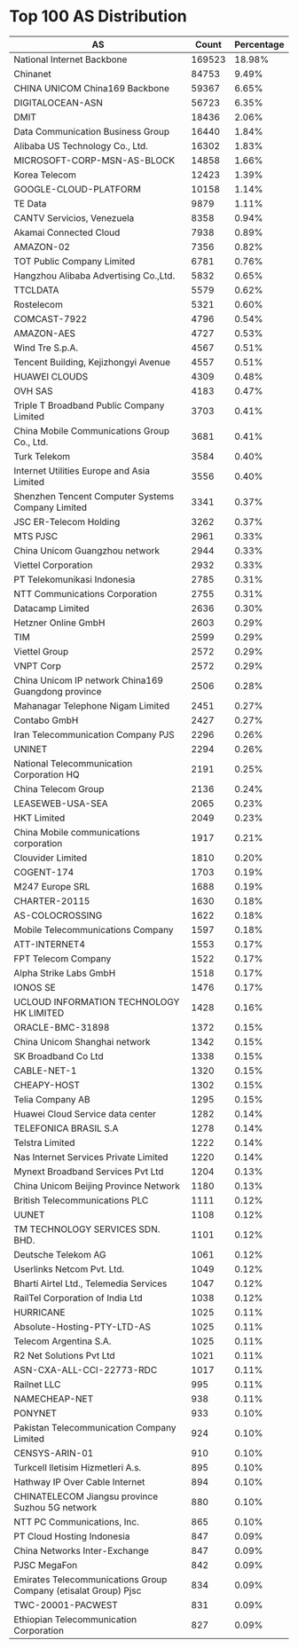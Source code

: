 # Top 100 AS Distribution
| AS | Count | Percentage |
|----|----|----|
| National Internet Backbone | 169523 | 18.98% |
| Chinanet | 84753 | 9.49% |
| CHINA UNICOM China169 Backbone | 59367 | 6.65% |
| DIGITALOCEAN-ASN | 56723 | 6.35% |
| DMIT | 18436 | 2.06% |
| Data Communication Business Group | 16440 | 1.84% |
| Alibaba US Technology Co., Ltd. | 16302 | 1.83% |
| MICROSOFT-CORP-MSN-AS-BLOCK | 14858 | 1.66% |
| Korea Telecom | 12423 | 1.39% |
| GOOGLE-CLOUD-PLATFORM | 10158 | 1.14% |
| TE Data | 9879 | 1.11% |
| CANTV Servicios, Venezuela | 8358 | 0.94% |
| Akamai Connected Cloud | 7938 | 0.89% |
| AMAZON-02 | 7356 | 0.82% |
| TOT Public Company Limited | 6781 | 0.76% |
| Hangzhou Alibaba Advertising Co.,Ltd. | 5832 | 0.65% |
| TTCLDATA | 5579 | 0.62% |
| Rostelecom | 5321 | 0.60% |
| COMCAST-7922 | 4796 | 0.54% |
| AMAZON-AES | 4727 | 0.53% |
| Wind Tre S.p.A. | 4567 | 0.51% |
| Tencent Building, Kejizhongyi Avenue | 4557 | 0.51% |
| HUAWEI CLOUDS | 4309 | 0.48% |
| OVH SAS | 4183 | 0.47% |
| Triple T Broadband Public Company Limited | 3703 | 0.41% |
| China Mobile Communications Group Co., Ltd. | 3681 | 0.41% |
| Turk Telekom | 3584 | 0.40% |
| Internet Utilities Europe and Asia Limited | 3556 | 0.40% |
| Shenzhen Tencent Computer Systems Company Limited | 3341 | 0.37% |
| JSC ER-Telecom Holding | 3262 | 0.37% |
| MTS PJSC | 2961 | 0.33% |
| China Unicom Guangzhou network | 2944 | 0.33% |
| Viettel Corporation | 2932 | 0.33% |
| PT Telekomunikasi Indonesia | 2785 | 0.31% |
| NTT Communications Corporation | 2755 | 0.31% |
| Datacamp Limited | 2636 | 0.30% |
| Hetzner Online GmbH | 2603 | 0.29% |
| TIM | 2599 | 0.29% |
| Viettel Group | 2572 | 0.29% |
| VNPT Corp | 2572 | 0.29% |
| China Unicom IP network China169 Guangdong province | 2506 | 0.28% |
| Mahanagar Telephone Nigam Limited | 2451 | 0.27% |
| Contabo GmbH | 2427 | 0.27% |
| Iran Telecommunication Company PJS | 2296 | 0.26% |
| UNINET | 2294 | 0.26% |
| National Telecommunication Corporation HQ | 2191 | 0.25% |
| China Telecom Group | 2136 | 0.24% |
| LEASEWEB-USA-SEA | 2065 | 0.23% |
| HKT Limited | 2049 | 0.23% |
| China Mobile communications corporation | 1917 | 0.21% |
| Clouvider Limited | 1810 | 0.20% |
| COGENT-174 | 1703 | 0.19% |
| M247 Europe SRL | 1688 | 0.19% |
| CHARTER-20115 | 1630 | 0.18% |
| AS-COLOCROSSING | 1622 | 0.18% |
| Mobile Telecommunications Company | 1597 | 0.18% |
| ATT-INTERNET4 | 1553 | 0.17% |
| FPT Telecom Company | 1522 | 0.17% |
| Alpha Strike Labs GmbH | 1518 | 0.17% |
| IONOS SE | 1476 | 0.17% |
| UCLOUD INFORMATION TECHNOLOGY HK LIMITED | 1428 | 0.16% |
| ORACLE-BMC-31898 | 1372 | 0.15% |
| China Unicom Shanghai network | 1342 | 0.15% |
| SK Broadband Co Ltd | 1338 | 0.15% |
| CABLE-NET-1 | 1320 | 0.15% |
| CHEAPY-HOST | 1302 | 0.15% |
| Telia Company AB | 1295 | 0.15% |
| Huawei Cloud Service data center | 1282 | 0.14% |
| TELEFONICA BRASIL S.A | 1278 | 0.14% |
| Telstra Limited | 1222 | 0.14% |
| Nas Internet Services Private Limited | 1220 | 0.14% |
| Mynext Broadband Services Pvt Ltd | 1204 | 0.13% |
| China Unicom Beijing Province Network | 1180 | 0.13% |
| British Telecommunications PLC | 1111 | 0.12% |
| UUNET | 1108 | 0.12% |
| TM TECHNOLOGY SERVICES SDN. BHD. | 1101 | 0.12% |
| Deutsche Telekom AG | 1061 | 0.12% |
| Userlinks Netcom Pvt. Ltd. | 1049 | 0.12% |
| Bharti Airtel Ltd., Telemedia Services | 1047 | 0.12% |
| RailTel Corporation of India Ltd | 1038 | 0.12% |
| HURRICANE | 1025 | 0.11% |
| Absolute-Hosting-PTY-LTD-AS | 1025 | 0.11% |
| Telecom Argentina S.A. | 1025 | 0.11% |
| R2 Net Solutions Pvt Ltd | 1021 | 0.11% |
| ASN-CXA-ALL-CCI-22773-RDC | 1017 | 0.11% |
| Railnet LLC | 995 | 0.11% |
| NAMECHEAP-NET | 938 | 0.11% |
| PONYNET | 933 | 0.10% |
| Pakistan Telecommunication Company Limited | 924 | 0.10% |
| CENSYS-ARIN-01 | 910 | 0.10% |
| Turkcell Iletisim Hizmetleri A.s. | 895 | 0.10% |
| Hathway IP Over Cable Internet | 894 | 0.10% |
| CHINATELECOM Jiangsu province Suzhou 5G network | 880 | 0.10% |
| NTT PC Communications, Inc. | 865 | 0.10% |
| PT Cloud Hosting Indonesia | 847 | 0.09% |
| China Networks Inter-Exchange | 847 | 0.09% |
| PJSC MegaFon | 842 | 0.09% |
| Emirates Telecommunications Group Company (etisalat Group) Pjsc | 834 | 0.09% |
| TWC-20001-PACWEST | 831 | 0.09% |
| Ethiopian Telecommunication Corporation | 827 | 0.09% |
